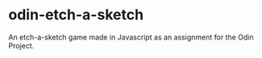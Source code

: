 # odin-etch-a-sketch
An etch-a-sketch game made in Javascript as an assignment for the Odin Project.
